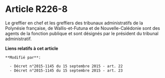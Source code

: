 # Article R226-8

Le greffier en chef et les greffiers des tribunaux administratifs de la Polynésie française, de  Wallis-et-Futuna et de
Nouvelle-Calédonie sont des agents de la fonction publique et sont désignés par le président du tribunal administratif.

**Liens relatifs à cet article**

	**Modifié par**:

	  - Décret n°2015-1145 du 15 septembre 2015 - art. 22
	  - Décret n°2015-1145 du 15 septembre 2015 - art. 23
